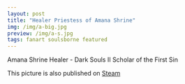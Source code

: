 ```yaml
---
layout: post
title: "Healer Priestess of Amana Shrine"
img: /img/a-big.jpg
preview: /img/a-s.jpg
tags: fanart soulsborne featured
---
```


Amana Shrine Healer - Dark Souls II Scholar of the First Sin

This picture is also published on [Steam](https://steamcommunity.com/sharedfiles/filedetails/?id=2505414456)